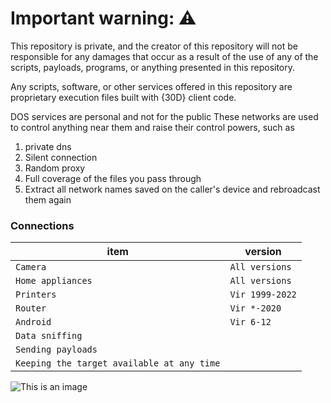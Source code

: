 # Important warning: ⚠️
This repository is private, and the creator of this repository will not be responsible for any damages that occur as a result of the use of any of the scripts, payloads, programs, or anything presented in this repository.

Any scripts, software, or other services offered in this repository are proprietary execution files built with {30D} client code.

DOS services are personal and not for the public
These networks are used to control anything near them and raise their control powers, such as

1. private dns
2. Silent connection
3. Random proxy
4. Full coverage of the files you pass through
5. Extract all network names saved on the caller's device and rebroadcast them again

### Connections

| item | version |
| ------- | ---------- |
| `Camera` | `All versions` |
| `Home appliances` | `All versions` |
| `Printers` | `Vir 1999-2022` |
| `Router` | `Vir *-2020` |
| `Android` | `Vir 6-12` |
| `Data sniffing` |
| `Sending payloads` |
| `Keeping the target available at any time` |

![This is an image](https://lh3.googleusercontent.com/pw/ABLVV86inBkhQ1BXplY6a5nMKAXos-niJS83_Pe6A6KZHV4CN2dypLbjW7uvPq2V54YuT--ihW_cuG3xyhOL_YmZlI9mELMTFapwBJaCwOzAdlznW1qKBgYf5Tq7fshFRRxEqAoVvGiU0PCCzJfS8DgK7nJsB5-LkcC-8oEjao-SbJPqC96rm9G0Zd7irXyCGlstcd_rbBmCiDOgs04NG6wcK2vtIyqIsdL31XW8lR4TlOcBPfYeusAL3fYIr98KXV8rYDHCbwJxjlDo-KTlMYebs5I1hmZeWiyD2WlPTEKOELCoKHPopvbjC_7bj6yBKdMw4y9hAnEB8fJkHbGl1XPBt5jXQ6iceAneUqeoVllxGbCu5RqWD88Ai47YrHOvIIYji6Dy07ISmSjFtFeb5__-I8EAoI187vcKj8Wd3_aVxbSjn5U5PZz7BNybIZs4JEU6voFF20PBJPrzrDYFMz48V8mljHm24OHusG6iOllYQUZrNLe1RxxaDuyiEePAJBgVZol_SviAtYrW4E-JS7PBQ8vlCYMjuVWnt2a2yMwf7LMor-k0IHBH4oWFnnQwnnHHqul_3VQqtBgcopZpp8m2tgdQ2VGj4j7xVQFvgP64cAZI5QWoeKguqB5cKz4e0t6gnRx-tC3j-8pHj34cZ6lA0w2XIMWDixegcl4SkOZNKIquuU2XzRFhlymaMgItyxliEb1J8g7bA57Fk_JU49_g96Jx6cUP0lNu8MXUruumN5pkE9ijPCyUHOyVHzOoEBgklzcZl-GrT0iSdF9Yv0W8sjyK2yIGGImkeGr9uO0b-2625fdQVwksF_a3aa6RAbZYUz_bL6eN1PzFujvEenXAvXRkIs01mpHJP4wTtLh9a41S7PXWLH6_3KO6Bw6HrsvVcj1pwIZfDeVHtxC6RRqynaeP6ZIG6Cerl_6_dkQ=w637-h120-s-no-gm?authuser=0)
